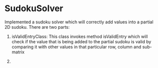 # SudokuSolver
Implemented a sudoku solver which will correctly add values into a partial 2D sudoku. There are two parts:

1. isValidEntryClass: This class invokes method isValidEntry which will check if the value that is being added
   to the partial sudoku is valid by comparing it with other values in that particular row, column and sub-matrix
   
2. 
